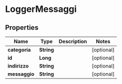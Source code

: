 
# LoggerMessaggi

## Properties
Name | Type | Description | Notes
------------ | ------------- | ------------- | -------------
**categoria** | **String** |  |  [optional]
**id** | **Long** |  |  [optional]
**indirizzo** | **String** |  |  [optional]
**messaggio** | **String** |  |  [optional]



